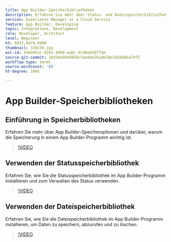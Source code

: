 ```yaml
---
title: App Builder-Speicherbibliotheken
description: Erfahren Sie mehr über Status- und Dateispeicherbibliotheken für App Builder-Programme.
version: Experience Manager as a Cloud Service
feature: App Builder, Developing
topic: Integrations, Development
role: Developer, Architect
level: Beginner
kt: 9457,9479,9480
thumbnail: 339238.jpg
exl-id: 3ddd452c-6291-4560-aabc-dcd6e628f7ab
source-git-commit: 1bd36e584d956c5ae8da7b1d618e155da86a74f5
workflow-type: tm+mt
source-wordcount: '85'
ht-degree: 100%

---
```


# App Builder-Speicherbibliotheken

## Einführung in Speicherbibliotheken

Erfahren Sie mehr über App Builder-Speicheroptionen und darüber, warum die Speicherung in einem App Builder-Programm wichtig ist.

>[!VIDEO](https://video.tv.adobe.com/v/345394/?quality=12&learn=on&captions=ger)

## Verwenden der Statusspeicherbibliothek

Erfahren Sie, wie Sie die Statusspeicherbibliothek im App Builder-Programm installieren und zum Verwalten des Status verwenden.

>[!VIDEO](https://video.tv.adobe.com/v/345395/?quality=12&learn=on&captions=ger)

## Verwenden der Dateispeicherbibliothek

Erfahren Sie, wie Sie die Dateispeicherbibliothek im App Builder-Programm installieren, um Daten zu speichern, abzurufen und zu löschen.

>[!VIDEO](https://video.tv.adobe.com/v/345396/?quality=12&learn=on&captions=ger)
